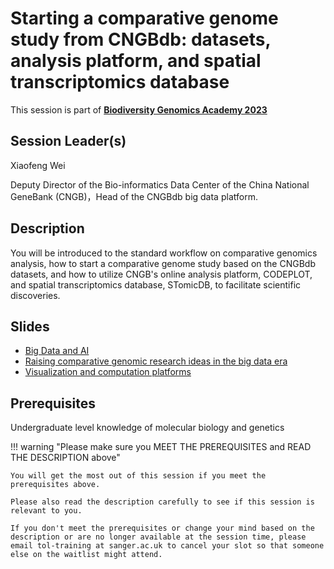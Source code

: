# Starting a comparative genome study from CNGBdb: datasets, analysis platform, and spatial transcriptomics database

This session is part of [**Biodiversity Genomics Academy 2023**](https://BGA23.org)

## Session Leader(s)

Xiaofeng Wei

Deputy Director of the Bio-informatics Data Center of the China National GeneBank (CNGB)，Head of the CNGBdb big data platform.

## Description

You will be introduced to the standard workflow on comparative genomics analysis, how to start a comparative genome study based on the CNGBdb datasets, and how to utilize CNGB's online analysis platform, CODEPLOT, and spatial transcriptomics database, STomicDB, to facilitate scientific discoveries.

## Slides
- [Big Data and AI](big_data_and_ai.pdf)
- [Raising comparative genomic research ideas in the big data era](raising_comparative_genomic_research_idea_in_the_big_data_era.pdf)
- [Visualization and computation platforms](visualization_and_computation_platforms.pdf)

## Prerequisites

Undergraduate level knowledge of molecular biology and genetics

!!! warning "Please make sure you MEET THE PREREQUISITES and READ THE DESCRIPTION above"

    You will get the most out of this session if you meet the prerequisites above.

    Please also read the description carefully to see if this session is relevant to you.
    
    If you don't meet the prerequisites or change your mind based on the description or are no longer available at the session time, please email tol-training at sanger.ac.uk to cancel your slot so that someone else on the waitlist might attend.
